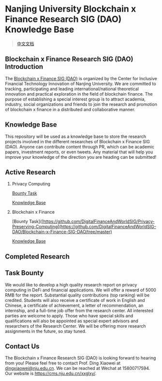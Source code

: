 # Nanjing University Blockchain x Finance Research SIG (DAO) Knowledge Base

> [中文文档](./README-zh.md)

## Blockchain x Finance Research SIG (DAO) Introduction

The [Blockchain x Finance SIG (DAO)](https://cms.nju.edu.cn/xxglxy/yjtd/yjtd/20210825/i205230.html) is organized by the Center for Inclusive Financial Technology Innovation of Nanjing University. We are committed to tracking, participating and leading international/national theoretical innovation and practical exploration in the field of blockchain finance. The purpose of establishing a special interest group is to attract academia, industry, social organizations and friends to join the research and promotion of blockchain x finance in a distributed and collaborative manner. 

## Knowledge Base

This repository will be used as a knowledge base to store the research projects involved in the different researches of Blockchain x Finance SIG (DAO). Anyone can contribute content through PR, which can be academic papers, investment reports, or even tweets. Any material that will help you improve your knowledge of the direction you are heading can be submitted!

## Active Research

1. Privacy Computing

    [Bounty Task](https://github.com/DigitalFinanceAndWorldSIG/Privacy-Preserving-Computing)

    [Knowledge Base](./Privacy-Preserving-Computing/)
   
2. Blockchain x Finance

    [Bounty Task]([https://github.com/DigitalFinanceAndWorldSIG/Privacy-Preserving-Computing](https://github.com/DigitalFinanceAndWorldSIG-DAO/Blockchain-x-Finance-SIG-DAO/tree/master)

    [Knowledge Base](./)

## Completed Research

## Task Bounty

We would like to develop a high quality research report on privacy computing in DeFi and financial applications. We will offer a reward of 5000 RMB for the report. Substantial quality contributions (top ranking) will be credited. Students will also receive a certificate of work in English and Chinese, a certificate of achievement, a letter of recommendation, an internship, and a full-time job offer from the research center. All interested parties are welcome to apply. Those who have special skills and qualifications will also be appointed as special expert advisors and researchers of the Research Center. We will be offering more research assignments in the future, so stay tuned.

## Contact Us

The Blockchain x Finance Research SIG (DAO) is looking forward to hearing from you! Please feel free to contact Prof. Ding Xiaowei at dingxiaowei@nju.edu.cn. We can be reached at Wechat at 15800717594. Our website is https://cms.nju.edu.cn/xxglxy/.
